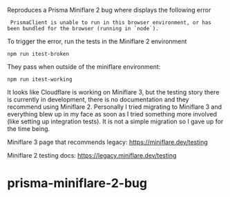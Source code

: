 Reproduces a Prisma Miniflare 2 bug where displays the following error

```
 PrismaClient is unable to run in this browser environment, or has been bundled for the browser (running in `node`).
```

To trigger the error, run the tests in the Miniflare 2 environment

```
npm run itest-broken
```


They pass when outside of the miniflare environment:

```
npm run itest-working
```


It looks like Cloudflare is working on Miniflare 3, but the testing story there is currently in development, there is no documentation and they recommend using Miniflare 2. Personally I tried migrating to Miniflare 3 and everything blew up in my face as soon as I tried something more involved (like setting up integration tests). It is not a simple migration so I gave up for the time being.

Miniflare 3 page that recommends legacy: https://miniflare.dev/testing

Miniflare 2 testing docs: https://legacy.miniflare.dev/testing
# prisma-miniflare-2-bug
